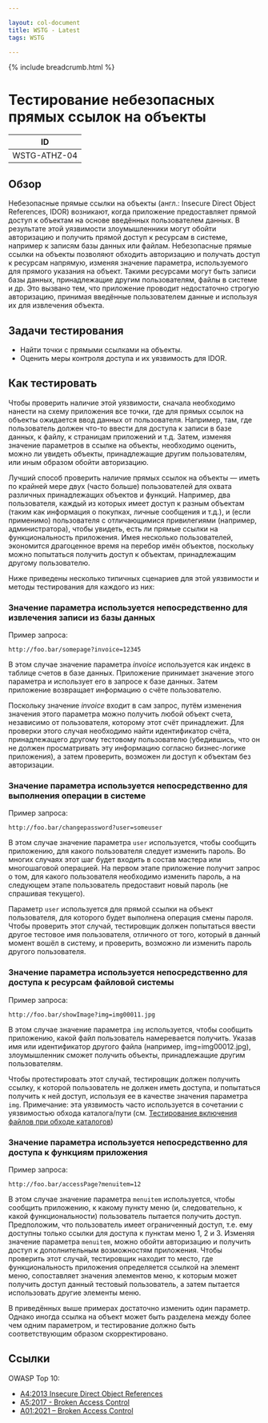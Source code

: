 ```yaml
---

layout: col-document
title: WSTG - Latest
tags: WSTG

---
```


{% include breadcrumb.html %}
# Тестирование небезопасных прямых ссылок на объекты

|ID          |
|------------|
|WSTG-ATHZ-04|

## Обзор

Небезопасные прямые ссылки на объекты (англ.: Insecure Direct Object References, IDOR) возникают, когда приложение предоставляет прямой доступ к объектам на основе введённых пользователем данных. В результате этой уязвимости злоумышленники могут обойти авторизацию и получить прямой доступ к ресурсам в системе, например к записям базы данных или файлам.
Небезопасные прямые ссылки на объекты позволяют обходить авторизацию и получать доступ к ресурсам напрямую, изменяя значение параметра, используемого для прямого указания на объект. Такими ресурсами могут быть записи базы данных, принадлежащие другим пользователям, файлы в системе и др. Это вызвано тем, что приложение проводит недостаточно строгую авторизацию, принимая введённые пользователем данные и используя их для извлечения объекта.

## Задачи тестирования

- Найти точки с прямыми ссылками на объекты.
- Оценить меры контроля доступа и их уязвимость для IDOR.

## Как тестировать

Чтобы проверить наличие этой уязвимости, сначала необходимо нанести на схему приложения все точки, где для прямых ссылок на объекты ожидается ввод данных от пользователя. Например, там, где пользователь должен что-то ввести для доступа к записи в базе данных, к файлу, к страницам приложений и т.д. Затем, изменяя значение параметров в ссылке на объекты, необходимо оценить, можно ли увидеть объекты, принадлежащие другим пользователям, или иным образом обойти авторизацию.

Лучший способ проверить наличие прямых ссылок на объекты — иметь по крайней мере двух (часто больше) пользователей для охвата различных принадлежащих объектов и функций. Например, два пользователя, каждый из которых имеет доступ к разным объектам (таким как информация о покупках, личные сообщения и т.д.), и (если применимо) пользователя с отличающимися привилегиями (например, администратора), чтобы увидеть, есть ли прямые ссылки на функциональность приложения. Имея несколько пользователей, экономится драгоценное время на перебор имён объектов, поскольку можно попытаться получить доступ к объектам, принадлежащим другому пользователю.

Ниже приведены несколько типичных сценариев для этой уязвимости и методы тестирования для каждого из них:

### Значение параметра используется непосредственно для извлечения записи из базы данных

Пример запроса:

```text
http://foo.bar/somepage?invoice=12345
```

В этом случае значение параметра *invoice* используется как индекс в таблице счетов в базе данных. Приложение принимает значение этого параметра и использует его в запросе к базе данных. Затем приложение возвращает информацию о счёте пользователю.

Поскольку значение *invoice* входит в сам запрос, путём изменения значения этого параметра можно получить любой объект счета, независимо от пользователя, которому этот счёт принадлежит. Для проверки этого случая необходимо найти идентификатор счёта, принадлежащего другому тестовому пользователю (убедившись, что он не должен просматривать эту информацию согласно бизнес-логике приложения), а затем проверить, возможен ли доступ к объектам без авторизации.

### Значение параметра используется непосредственно для выполнения операции в системе

Пример запроса:

```text
http://foo.bar/changepassword?user=someuser
```

В этом случае значение параметра `user` используется, чтобы сообщить приложению, для какого пользователя следует изменить пароль. Во многих случаях этот шаг будет входить в состав мастера или многошаговой операцией. На первом этапе приложение получит запрос о том, для какого пользователя необходимо изменить пароль, а на следующем этапе пользователь предоставит новый пароль (не спрашивая текущего).

Параметр `user` используется для прямой ссылки на объект пользователя, для которого будет выполнена операция смены пароля. Чтобы проверить этот случай, тестировщик должен попытаться ввести другое тестовое имя пользователя, отличного от того, который в данный момент вошёл в систему, и проверить, возможно ли изменить пароль другого пользователя.

### Значение параметра используется непосредственно для доступа к ресурсам файловой системы

Пример запроса:

```text
http://foo.bar/showImage?img=img00011.jpg
```

В этом случае значение параметра `img` используется, чтобы сообщить приложению, какой файл пользователь намеревается получить. Указав имя или идентификатор другого файла (например, img=img00012.jpg), злоумышленник сможет получить объекты, принадлежащие другим пользователям.

Чтобы протестировать этот случай, тестировщик должен получить ссылку, к которой пользователь не должен иметь доступа, и попытаться получить к ней доступ, используя ее в качестве значения параметра `img`. Примечание: эта уязвимость часто используется в сочетании с уязвимостью обхода каталога/пути (см. [Тестирование включения файлов при обходе каталогов](01-Testing_Directory_Traversal_File_Include.md))

### Значение параметра используется непосредственно для доступа к функциям приложения

Пример запроса:

```text
http://foo.bar/accessPage?menuitem=12
```

В этом случае значение параметра `menuitem` используется, чтобы сообщить приложению, к какому пункту меню (и, следовательно, к какой функциональности) пользователь пытается получить доступ. Предположим, что пользователь имеет ограниченный доступ, т.е. ему доступны только ссылки для доступа к пунктам меню 1, 2 и 3. Изменяя значение параметра `menuitem`, можно обойти авторизацию и получить доступ к дополнительным возможностям приложения. Чтобы проверить этот случай, тестировщик находит то место, где функциональность приложения определяется ссылкой на элемент меню, сопоставляет значения элементов меню, к которым может получить доступ данный тестовый пользователь, а затем пытается использовать другие элементы меню.

В приведённых выше примерах достаточно изменить один параметр. Однако иногда ссылка на объект может быть разделена между более чем одним параметром, и тестирование должно быть соответствующим образом скорректировано.

## Ссылки

OWASP Top 10: 
- [A4:2013 Insecure Direct Object References](https://wiki.owasp.org/index.php/Top_10_2013-A4-Insecure_Direct_Object_References) 
- [A5:2017 - Broken Access Control](https://owasp.org/www-project-top-ten/2017/A5_2017-Broken_Access_Control/)
- [A01:2021 – Broken Access Control](https://owasp.org/Top10/A01_2021-Broken_Access_Control/)
